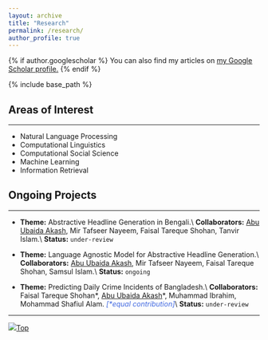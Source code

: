 ```yaml
---
layout: archive
title: "Research"
permalink: /research/
author_profile: true
---
```


{% if author.googlescholar %}
  You can also find my articles on <u><a href="{{author.googlescholar}}">my Google Scholar profile</a>.</u>
{% endif %}

{% include base_path %}

## Areas of Interest

---

* Natural Language Processing
* Computational Linguistics
* Computational Social Science
* Machine Learning
* Information Retrieval

## Ongoing Projects

---

<!-- Systems for automatically creating headlines might help editors come up with catchy titles that would draw readers or visitors. However, due to the lack of adequate parallel data for low-resource languages like Bengali and the lack of ideal methods to develop a system for headline generation using pre-trained language models, particularly for lengthy news articles, the performance of headline generation systems remains challenging. In order to overcome these difficulties, we offer a sizable dataset in Bengali and use our innovative approach to enhance the headlines that are created. -->
* **Theme:** Abstractive Headline Generation in Bengali.\\
**Collaborators:** <ins>Abu Ubaida Akash</ins>, Mir Tafseer Nayeem, Faisal Tareque Shohan, Tanvir Islam.\\
**Status:** `under-review`

* **Theme:** Language Agnostic Model for Abstractive Headline Generation.\\
**Collaborators:** <ins>Abu Ubaida Akash</ins>, Mir Tafseer Nayeem, Faisal Tareque Shohan, Samsul Islam.\\
**Status:** `ongoing`

* **Theme:** Predicting Daily Crime Incidents of Bangladesh.\\
**Collaborators:** Faisal Tareque Shohan\*, <ins>Abu Ubaida Akash</ins>\*, Muhammad Ibrahim, Mohammad Shafiul Alam. <span style="color:RoyalBlue">_[*equal contribution]_</span>\\
**Status:** `under-review`


<!-- ## Publications

--- -->

<!-- * **Title:** Crime Incident Prediction of Bangladesh.\\
**Authors:** Faisal Tareque Shohan\*, <ins>Abu Ubaida Akash</ins>\*, Muhammad Ibrahim, Mohammad Shafiul Alam. <span style="color:RoyalBlue">_[*equal contribution]_</span>\\
**Journal:** Forensic Science International: Digital Investigation, [FSIDIIN, Elsevier-2022](https://www.sciencedirect.com/journal/forensic-science-international-digital-investigation).\\
**Status:** `under-review` -->

<!-- {% for post in site.research reversed %}
  {% include archive-single.html %}
{% endfor %} -->

---

[<img src="https://img.icons8.com/emoji/24/000000/up-arrow-emoji.png"/>](https://abuubaida.github.io/research/#)[Top](https://abuubaida.github.io/research/#)